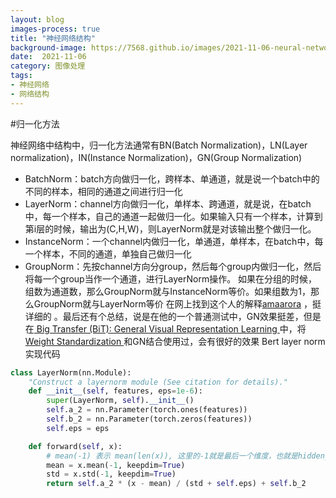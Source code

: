 ```yaml
---
layout: blog
images-process: true
title: "神经网络结构"
background-image: https://7568.github.io/images/2021-11-06-neural-network-architecture/img.png
date:  2021-11-06
category: 图像处理
tags:
- 神经网络
- 网络结构
---
```


#归一化方法

神经网络中结构中，归一化方法通常有BN(Batch Normalization)，LN(Layer normalization)，IN(Instance Normalization)，GN(Group Normalization)
- BatchNorm：batch方向做归一化，跨样本、单通道，就是说一个batch中的不同的样本，相同的通道之间进行归一化
- LayerNorm：channel方向做归一化，单样本、跨通道，就是说，在batch中，每一个样本，自己的通道一起做归一化。如果输入只有一个样本，计算到第i层的时候，输出为(C,H,W)，则LayerNorm就是对该输出整个做归一化。
- InstanceNorm：一个channel内做归一化，单通道，单样本，在batch中，每一个样本，不同的通道，单独自己做归一化
- GroupNorm：先按channel方向分group，然后每个group内做归一化，然后将每一个group当作一个通道，进行LayerNorm操作。
  如果在分组的时候，组数为通道数，那么GroupNorm就与InstanceNorm等价。如果组数为1，那么GroupNorm就与LayerNorm等价
  在网上找到这个人的解释[amaarora](https://amaarora.github.io/2020/08/09/groupnorm.html) ，挺详细的 。最后还有个总结，说是在他的一个普通测试中，GN效果挺差，但是在[ Big Transfer (BiT): General Visual Representation Learning ](https://arxiv.org/abs/1912.11370) 
  中，将 [ Weight Standardization ](https://arxiv.org/abs/1903.10520) 和GN结合使用过，会有很好的效果
Bert layer norm实现代码
```python
class LayerNorm(nn.Module):
    "Construct a layernorm module (See citation for details)."
    def __init__(self, features, eps=1e-6):
        super(LayerNorm, self).__init__()
        self.a_2 = nn.Parameter(torch.ones(features))
        self.b_2 = nn.Parameter(torch.zeros(features))
        self.eps = eps

    def forward(self, x):
        # mean(-1) 表示 mean(len(x)), 这里的-1就是最后一个维度，也就是hidden_size维
        mean = x.mean(-1, keepdim=True)
        std = x.std(-1, keepdim=True)
        return self.a_2 * (x - mean) / (std + self.eps) + self.b_2
```
